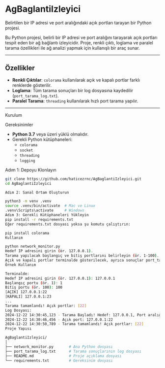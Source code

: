 # AgBaglantiIzleyici

Belirtilen bir IP adresi ve port aralığındaki açık portları tarayan bir Python projesi.

Bu Python projesi, belirli bir IP adresi ve port aralığını tarayarak açık portları tespit eden bir ağ bağlantı izleyicidir. Proje, renkli çıktı, loglama ve paralel tarama özellikleri ile ağ analizi yapmak için kullanışlı bir araç sunar.

---

## Özellikler

- **Renkli Çıktılar**: `colorama` kullanılarak açık ve kapalı portlar farklı renklerde gösterilir.
- **Loglama**: Tüm tarama sonuçları bir log dosyasına kaydedilir (`port_tarama_log.txt`).
- **Paralel Tarama**: `threading` kullanılarak hızlı port tarama yapılır.

---

 Kurulum

Gereksinimler

- **Python 3.7** veya üzeri yüklü olmalıdır.
- Gerekli Python kütüphaneleri:
  - `colorama`
  - `socket`
  - `threading`
  - `logging`

 Adım 1: Depoyu Klonlayın

```bash
git clone https://github.com/haticezrnc/AgBaglantiIzleyici.git
cd AgBaglantiIzleyici

Adım 2: Sanal Ortam Oluşturun 

python3 -m venv .venv
source .venv/bin/activate  # Mac ve Linux
.venv\Scripts\activate     # Windows
Adım 3: Gerekli Kütüphaneleri Yükleyin
pip install -r requirements.txt
Eğer requirements.txt dosyası yoksa şu komutu çalıştırın:

pip install colorama
Kullanım

python network_monitor.py
Hedef IP adresini girin (ör. 127.0.0.1).
Tarama yapılacak başlangıç ve bitiş portlarını belirleyin (ör. 1-100).
Açık ve kapalı portlar terminalde gösterilecek, ayrıca sonuçlar port_tarama_log.txt dosyasına kaydedilecektir.
Örnek Kullanım

Terminalde:
Hedef IP adresini girin (ör. 127.0.0.1): 127.0.0.1
Başlangıç portu (ör. 1): 1
Bitiş portu (ör. 100): 100
[AÇIK] 127.0.0.1:22
[KAPALI] 127.0.0.1:23
...
Tarama tamamlandı! Açık portlar: [22]
Log Dosyası:
2024-12-22 14:30:45,123 - Tarama Başladı! Hedef: 127.0.0.1, Port aralığı: range(1, 101)
2024-12-22 14:30:46,456 - Açık port: 127.0.0.1:22
2024-12-22 14:30:50,789 - Tarama tamamlandı! Açık portlar: [22]
Proje Yapısı

AgBaglantiIzleyici/
│
├── network_monitor.py       # Ana Python dosyası
├── port_tarama_log.txt      # Tarama sonuçlarının log dosyası
├── README.md                # Proje açıklama dosyası
└── requirements.txt         # Gereksinim dosyası
